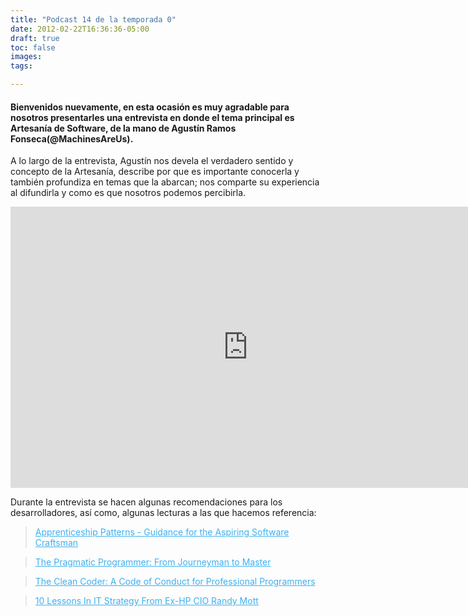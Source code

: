 ```yaml
---
title: "Podcast 14 de la temporada 0"
date: 2012-02-22T16:36:36-05:00
draft: true
toc: false
images:
tags:

---
```


<h4>Bienvenidos nuevamente, en esta ocasión es muy agradable para nosotros presentarles una entrevista en donde el tema principal es Artesanía de Software, de la mano de Agustín Ramos Fonseca(@MachinesAreUs).</h4>

A lo largo de la entrevista, Agustín nos devela el verdadero sentido y concepto de la Artesanía, describe por que es importante conocerla y también profundiza en temas que la abarcan; nos comparte su experiencia al difundirla y como es que nosotros podemos percibirla.

<iframe src="https://player.vimeo.com/video/37228434?h=3577f26894" width="760" height="450" frameborder="0"></iframe>

Durante la entrevista se hacen algunas recomendaciones para los desarrolladores, así como, algunas lecturas a las que hacemos referencia:

><a target="_blank" style="color:#3eb0ef;" href="https://www.oreilly.com/library/view/apprenticeship-patterns/9780596806842/">Apprenticeship Patterns - Guidance for the Aspiring Software Craftsman</a>

><a target="_blank" style="color:#3eb0ef;" href="https://pragprog.com/search/?q=the-pragmatic-programmer">The Pragmatic Programmer: From Journeyman to Master</a>

><a target="_blank" style="color:#3eb0ef;" href="https://www.amazon.com/Clean-Coder-Conduct-Professional-Programmers/dp/0137081073/ref=sr_1_1?ie=UTF8&qid=1323109523&sr=8-1">The Clean Coder: A Code of Conduct for Professional Programmers</a>

><a target="_blank" style="color:#3eb0ef;" href="https://www.informationweek.com/">10 Lessons In IT Strategy From Ex-HP CIO Randy Mott</a>
